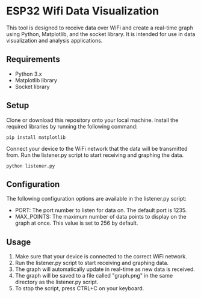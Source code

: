 # ESP32 Wifi Data Visualization
This tool is designed to receive data over WiFi and create a real-time graph using Python, Matplotlib, and the socket library. It is intended for use in data visualization and analysis applications.

## Requirements
- Python 3.x
- Matplotlib library
- Socket library
## Setup
Clone or download this repository onto your local machine.
Install the required libraries by running the following command:

```pip install matplotlib```

Connect your device to the WiFi network that the data will be transmitted from.
Run the listener.py script to start receiving and graphing the data.

```python listener.py```
## Configuration
The following configuration options are available in the listener.py script:

- PORT: The port number to listen for data on. The default port is 1235.
- MAX_POINTS: The maximum number of data points to display on the graph at once. This value is set to 256 by default.
## Usage
1. Make sure that your device is connected to the correct WiFi network.
2. Run the listener.py script to start receiving and graphing data.
3. The graph will automatically update in real-time as new data is received.
4. The graph will be saved to a file called "graph.png" in the same directory as the listener.py script.
5. To stop the script, press CTRL+C on your keyboard.
